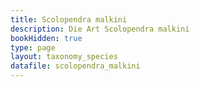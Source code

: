 ```yaml
---
title: Scolopendra malkini
description: Die Art Scolopendra malkini
bookHidden: true
type: page
layout: taxonomy_species
datafile: scolopendra_malkini
---
```


